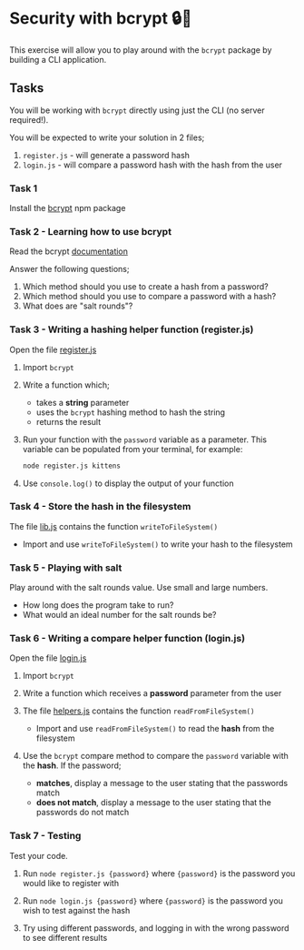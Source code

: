 # Security with bcrypt 🔒🔑

This exercise will allow you to play around with the `bcrypt` package by building a CLI application.

## Tasks

You will be working with `bcrypt` directly using just the CLI (no server required!).

You will be expected to write your solution in 2 files;

1. `register.js` - will generate a password hash
2. `login.js` - will compare a password hash with the hash from the user

### Task 1

Install the [bcrypt](https://www.npmjs.com/package/bcrypt) npm package

### Task 2 - Learning how to use bcrypt

Read the bcrypt [documentation](https://github.com/kelektiv/node.bcrypt.js/#usage)

Answer the following questions;

1. Which method should you use to create a hash from a password?
2. Which method should you use to compare a password with a hash?
3. What does are "salt rounds"?

### Task 3 - Writing a hashing helper function (register.js)

Open the file [register.js](./register.js)

1. Import `bcrypt`

2. Write a function which;

   - takes a **string** parameter
   - uses the `bcrypt` hashing method to hash the string
   - returns the result

3. Run your function with the `password` variable as a parameter. This variable can be populated from your terminal, for example:

   ```bash
   node register.js kittens
   ```

4. Use `console.log()` to display the output of your function

### Task 4 - Store the hash in the filesystem

The file [lib.js](./lib.js) contains the function `writeToFileSystem()`

- Import and use `writeToFileSystem()` to write your hash to the filesystem

### Task 5 - Playing with salt

Play around with the salt rounds value. Use small and large numbers.

- How long does the program take to run?
- What would an ideal number for the salt rounds be?

### Task 6 - Writing a compare helper function (login.js)

Open the file [login.js](./login.js)

1. Import `bcrypt`

2. Write a function which receives a **password** parameter from the user

3. The file [helpers.js](./helpers.js) contains the function `readFromFileSystem()`

   - Import and use `readFromFileSystem()` to read the **hash** from the filesystem

4. Use the `bcrypt` compare method to compare the `password` variable with the **hash**. If the password;

   - **matches**, display a message to the user stating that the passwords match
   - **does not match**, display a message to the user stating that the passwords do not match

### Task 7 - Testing

Test your code.

1. Run `node register.js {password}` where `{password}` is the password you would like to register with

2. Run `node login.js {password}` where `{password}` is the password you wish to test against the hash

3. Try using different passwords, and logging in with the wrong password to see different results
